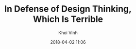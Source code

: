 ---
title: "In Defense of Design Thinking, Which Is Terrible"
layout: post
date: 2018-04-02 11:06

image: 
headerImage: false
tag:
- design thinking
- ux
- design

category: good-stories
author: Khoi Vinh
description: "A speculative vision of the operating system, driven by humane design principles.
"
exrternalLink: https://www.subtraction.com/2018/04/02/in-defense-of-design-thinking-which-is-terrible/
---